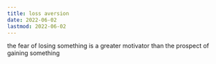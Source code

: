 ```yaml
---
title: loss aversion
date: 2022-06-02
lastmod: 2022-06-02
---
```


the fear of losing something is a greater motivator than the prospect of gaining something
